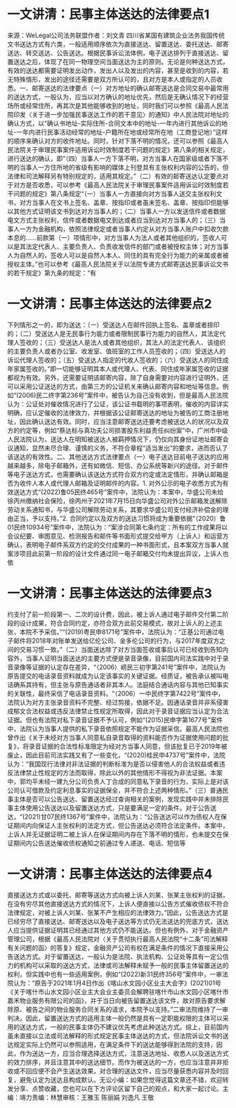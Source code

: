 # 一文讲清：民事主体送达的法律要点1

来源：WeLegal公司法务联盟作者：刘文青 四川省某国有建筑企业法务我国传统文书送达方式有六类，一般适用顺序依次为直接送达、留置送达、委托送达、邮寄送达、转交送达、公告送达。根据民事诉讼法体例，电子送达排列于直接送达、留置送达之后，体现了在同一物理空间当面送达为主的原则。无论是何种送达方式，有效的送达都需要证明发出动作，发出人以及发出的内容，甚至是收到的内容，若无特殊情形，发出的途径还需要是双方所认可的，且对方是本人或指定的人员收悉。一、邮寄送达的法律要点（一）对方地址的确认邮寄送达是合同交易中最常用的送达方式，一般认为，应当以对方确认的地址优先，然后是无确认情况下的经营场所或经常住所，再其次是其他能够收到的地址，同时我们可以参照《最高人民法院印发〈关于进一步加强民事送达工作的若干意见〉的通知》中人民法院对地址的确认方式，以“确认书地址-实际住所-合同文本中的地址-一年内进行其他诉讼的地址-一年内进行民事活动经常的地址-户籍所在地或经常所在地（工商登记地）”这样的顺序来确认对方的收件地址。同时，针对下落不明的情况，还可以参照《最高人民法院关于审理民事案件适用诉讼时效制度若干问题的规定》第八条的相关规定，进行送达的确认，即“（四）当事人一方下落不明，对方当事人在国家级或者下落不明的当事人一方住所地的省级有影响的媒体上刊登具有主张权利内容的公告的，但法律和司法解释另有特别规定的，适用其规定。”（二）有效的邮寄送达认定要点对于对方是否收悉，可以参考《最高人民法院关于审理民事案件适用诉讼时效制度若干问题的规定》第八条规定“（一）当事人一方直接向对方当事人送交主张权利文书，对方当事人在文书上签名、盖章、按指印或者虽未签名、盖章、按指印但能够以其他方式证明该文书到达对方当事人的；（二）当事人一方以发送信件或者数据电文方式主张权利，信件或者数据电文到达或者应当到达对方当事人的；（三）当事人一方为金融机构，依照法律规定或者当事人约定从对方当事人账户中扣收欠款本息的......前款第（一）项情形中，对方当事人为法人或者其他组织的，签收人可以是其法定代表人、主要负责人、负责收发信件的部门或者被授权主体；对方当事人为自然人的，签收人可以是自然人本人、同住的具有完全行为能力的亲属或者被授权主体。”也可以参考《最高人民法院关于以法院专递方式邮寄送达民事诉讼文书的若干规定》第九条的规定：“有

# 一文讲清：民事主体送达的法律要点2

下列情形之一的，即为送达：（一）受送达人在邮件回执上签名、盖章或者捺印的；（二）受送达人是无民事行为能力或者限制民事行为能力的自然人，其法定代理人签收的；（三）受送达人是法人或者其他组织，其法人的法定代表人、该组织的主要负责人或者办公室、收发室、值班室的工作人员签收的；（四）受送达人的诉讼代理人签收的；（五）受送达人指定的代收人签收的；（六）受送达人的同住成年家属签收的。”即一切能够证明其本人或代理人、代表、同住成年家属签收的证据都视为有效。另外，还需要证明该邮寄内容，除了自身需要对内容进行证明外，还可以采用公证送达的方式，由第三方的公证机关来确认邮寄内容和地址等信息。例如“(2006)民二终字第236号”案件中，被告认为自己没有收到，但是最高人民法院认为：公证处对催收情况进行了公证，该公证书载明的事项表明，催收的内容详实明确，应认定催收的法律效力，并根据该公证邮寄送达的地址为被告的工商注册地址，因此确认送达有效。同时，应当注意邮寄送达还要考虑被送达人的状况以及双方的约定等，例如“蔡达标与真功夫公司损害股东利益责任纠纷案”中，广州市中级人民法院认为，送达人在明知被送达人被羁押情况下，仍仅向其身份证地址邮寄会议通知，显然未尽合理、谨慎的义务，不符合章程“适当发出”的要求，进而否认了该送达的有效性。二、其他送达方式法律要点（一）电子送达目前电子送达的应用越来越多，除电子邮箱外，还有如微信、短信、办公系统等新兴的途径。对于邮件等电子送达方式，也需要确认该送达方式符合双方约定或法定情形，并确认邮箱是否为收件人本人或代理人邮箱及证明邮件的内容。1. 对外公示的电子收悉方式为有效送达方式“(2022)鲁05民终465号”案件中，法院认为：本案中，华盛公司未给徐丙州缴纳社会保险，徐丙州于2021年7月15日向华盛公司对外公示邮箱发送解除劳动关系通知书，与华盛公司解除劳动关系，其要求华盛公司支付经济补偿金的理由正当，予以支持。”2. 合同约定以及双方的送达习惯将成为重要依据“（2020）鲁01民终10934号”案件中，法院认为：“案涉合同第七条约定：所有的工作成果将以会议纪要、审图意见、检测报告和邮件等书面形式提交给甲方（上诉人）和运营方确认，表明电子邮件系双方约定的交付成果的一种书面形式，且本案双方当事人就案涉项目此前第一阶段的设计文件通过同一电子邮箱交付均未提出异议，上诉人也依

# 一文讲清：民事主体送达的法律要点3

约支付了前一阶段第一、二次的设计费，因此，被上诉人通过电子邮件交付第二阶段的设计成果，符合合同约定，亦符合双方此前交易模式，故对上诉人的上述主张，本院不予采信。”“(2019)粤民申8171号”案件中，法院认为：“正基公司通过电子邮件将2018年对账单发送给亿伦公司、金多伦公司的行为，与2017年度双方之间的交易习惯一致。”（二）当面送达除了对方当面签收或事后认可已经收到告知内容外，当事人证明当面送达的主要方式便是录音录像，目前国内司法实践中对于录音录像等证据的认定存在差异，“（2006）崂民三初字第241号”案件中，法院认为原告提交的电话录音资料就成为认定该事实的关键证据。经质证，被告承认被叫电话确系其持有，但主张与原告通话者非其本人。法庭结合通话内容与其他已知事实的关联性，最终采信了电话录音资料。“（2006）一中民终字第7422号”案件中，法院认为对方主张录音资料不完整、经过剪接，依据不足。因通话录音并非系侵害成郁文合法权益或违反法律禁止性规定所取得，因此对于录音证据应当认定为合法证据。但也有法院对私下录音证据不予认可，例如“(2015)民申字第1677号”案件中，法院认为当事人提供的私下录音依照规定不能作为证据采信。最高人民法院也曾作出《关于未经对方当事人同意私自录音取得的资料能否作为证据使用问题的批复》，将录音证据的合法性标准限定为经对方当事人同意，但该批复已于2019年被废止，因此目前司法实践又有了一些变化，“(2020)桂民申4737号”案件中，法院认为：“我国现行法律对非法证据的判断标准为是否以侵害他人的合法权益或者违反法律禁止性规定的方法而取得，除此以外的其他情形不得视为非法证据。本案中，郭均平未经一建九分公司负责人丁合成的同意私下录音的行为，实际上是对该公司认可借款及约定利息事实的证据保全，并不符合上述两种情形。”（三）普通民事主体是否可以公告送达、留置送达经过查询相关的案例，发现实践中并未排除民事主体使用公告送达以及留置送达方式，只是要满足一定的条件。对于公告送达，“(2021)甘07民终1367号”案件中，法院认为：“公告送达可以作为债权人在保证期间内向保证人主张权利的法定方式，但公告送达必须符合法定条件。本案中，上诉人并无证据证明二被上诉人在保证期间内存在下落不明的情形，也未提交在保证期间内公告送达催收债权通知之前通过专人递送、电话、短信等

# 一文讲清：民事主体送达的法律要点4

直接送达方式或以委托、邮寄等送达方式向被上诉人刘某、张某主张权利的证据，在没有穷尽其他直接送达方式的情况下，上诉人便直接以公告方式催收债权不符合法律规定，对被上诉人刘某、张某不产生相应的法律效力。”因此，公告送达方式是已经穷尽了直接送达、邮寄送达以及电子送达等方式仍无法送达的兜底方式，送达人应当提供证据证明其已经通过其他方式仍不能送达。但也有例外，对于金融资产管理公司，根据《最高人民法院对〈关于贯彻执行最高人民法院“十二条”司法解释有关问题的函〉的答复》规定，金融资产公司有权在满足条件的情况下直接采用公告送达方式。对于留置送达，一般认为是法院、执法机构、公证处等具有一定公信力的机构可以采取的送达方式，法律或司法解释未赋予一般的民事主体留置送达的权利，但实践中也有一些适用案例，例如“(2022)新31民终356号”案件中，一审法院认为：“原告于2021年1月4日作出《喀山水文园小区业主大会字》(2021)01号《关于喀什市山水文园小区业主大会业主委员会解聘驻喀什市山水文园小区喀什市嘉禾物业服务有限公司的函》，并于当日向被告留置送达该文件，故对原告要求解除原、被告之间的物业服务合同关系的请求，本院予以支持。”二审法院维持了一审判决。因此，留置送达方式的适用主体一般仍然是具有一定职能权限的主体可以采用的送达方式，一般的民事主体仍不建议优先考虑此种送达方式。综上，目前国内虽未直接以立法或司法解释的形式规定民事主体送达的方式，但法院诉讼文书的送达规定实际上仍然可以参照适用，在满足条件下的送达能够得到法院的支持，因此，作为送达一方，应当合理选择送达方式，注意送达地址、收悉人以及送达方式的效力排序，并且注意其中的送达细节。而作为被送达的一方，也应当注意并非拒收或不回应便不会产生送达效果，对合理的送达文件，应当尽量获悉内容并及时回复，避免认定为送达且构成默认。无讼小编：如果您觉得这篇文章还不错，欢迎转发分享、点赞收藏，您也可以在下方评论区留下自己的观点，和大家一起讨论。主编：靖力责编：林慧审核：王雅玉 陈丽娟 刘逸凡 王敬

